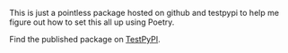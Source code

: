 This is just a pointless package hosted on github and testpypi to help me figure out how to set this all up using Poetry.

Find the published package on [TestPyPI](https://test.pypi.org/project/magicpi/).

